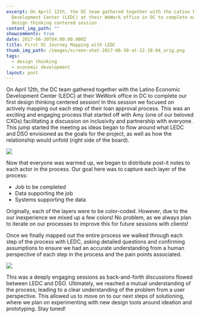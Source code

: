 ```yaml
---
excerpt: On April 12th, the DC team gathered together with the Latino Economic
  Development Center (LEDC) at their WeWork office in DC to complete our first
  design thinking centered session
content_img_path: ""
showcomments: true
date: 2017-06-30T04:00:00.000Z
title: First DC Journey Mapping with LEDC
thumb_img_path: /images/screen-shot-2017-06-30-at-22-18-04_orig.png
tags:
  - design thinking
  - economic development
layout: post
---
```

On April 12th, the DC team gathered together with the Latino Economic Development Center (LEDC) at their WeWork office in DC to complete our first design thinking centered session! In this session we focused on actively mapping out each step of their loan approval process. This was an exciting and engaging process that started off with Amy (one of our beloved CXOs) facilitating a discussion on inclusivity and partnership with everyone. This jump started the meeting as ideas began to flow around what LEDC and DSO envisioned as the goals for the project, as well as how the relationship would unfold (right side of the board).

![](/images/screen-shot-2017-06-30-at-22-13-34_orig.png)

Now that everyone was warmed up, we began to distribute post-it notes to each actor in the process. Our goal here was to capture each layer of the process:

* Job to be completed
*  Data supporting the job
*  Systems supporting the data

Originally, each of the layers were to be color-coded. However, due to the our inexperience we mixed up a few colors! No problem, as we always plan to iterate on our processes to improve this for future sessions with clients!

Once we finally mapped out the entire process we walked through each step of the process with LEDC, asking detailed questions and confirming assumptions to ensure we had an accurate understanding from a human perspective of each step in the process and the pain points associated.

![](/images/screen-shot-2017-06-30-at-22-18-04_orig.png)

This was a deeply engaging sessions as back-and-forth discussions flowed between LEDC and DSO. Ultimately, we reached a mutual understanding of the process; leading to a clear understanding of the problem from a user perspective. This allowed us to move on to our next steps of solutioning, where we plan on experimenting with new design tools around ideation and prototyping. Stay tuned!
